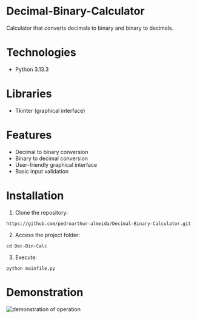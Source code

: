 # Decimal-Binary-Calculator
Calculator that converts decimals to binary and binary to decimals.

# Technologies 
- Python 3.13.3

# Libraries
- Tkinter (graphical interface)

# Features
- Decimal to binary conversion
- Binary to decimal conversion
- User-friendly graphical interface
- Basic input validation

# Installation
1. Clone the repository:
```
https://github.com/pedroarthur-almeida/Decimal-Binary-Calculator.git
```
2. Access the project folder:
```
cd Dec-Bin-Calc
```
3. Execute:
```
python mainfile.py
```
# Demonstration
![demonstration of operation](Decimal-Binary-Calculator/assets/Calc.gif)
